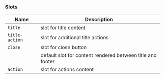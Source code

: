 ### **Slots**

| Name           | Description                                                |
| -------------- | ---------------------------------------------------------- |
| `title`        | slot for title content                                     |
| `title-action` | slot for additional title actions                          |
| `close`        | slot for close button                                      |
|                | default slot for content rendered between title and footer |
| `action`       | slot for actions content                                   |
